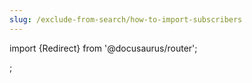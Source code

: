 ```yaml
---
slug: /exclude-from-search/how-to-import-subscribers
---
```


import {Redirect} from '@docusaurus/router';

<Redirect to="/404" />;
